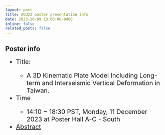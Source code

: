 ```yaml
---
layout: post
title: AGU23 poster presentation info
date: 2023-10-09 13:00:00-0400
inline: false
related_posts: false
---
```


## Poster info
<ul style="margin-top: 10px; font-size: 20px">
    <li>Title:</li>
    <ul>
        <li>A 3D Kinematic Plate Model Including Long-term and Interseismic Vertical Deformation in Taiwan.</li>
    </ul>
    <li>Time</li>
    <ul>
        <li>14:10 ~ 18:30 PST, Monday, 11 December 2023 at Poster Hall A-C - South</li>
    </ul>
    <li><a href="https://agu.confex.com/agu/fm23/meetingapp.cgi/Session/183575" target="_blank">Abstract</a></li>
</ul>